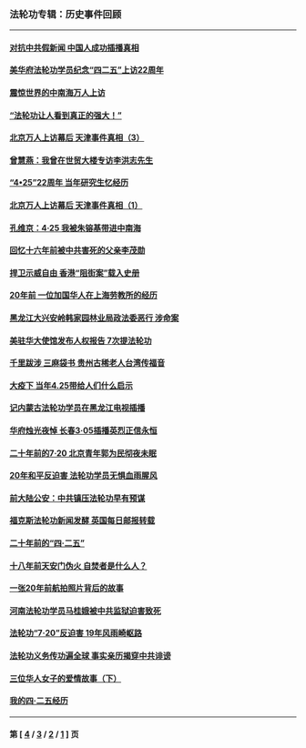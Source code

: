 ### 法轮功专辑：历史事件回顾
---
#### [对抗中共假新闻 中国人成功插播真相](../../pages/nf5793/n12910618.md?05140430) 
#### [美华府法轮功学员纪念“四二五”上访22周年](../../pages/nf5793/n12904445.md?05140430) 
#### [震惊世界的中南海万人上访](../../pages/nf5793/n12903976.md?05140430) 
#### [“法轮功让人看到真正的强大！”](../../pages/nf5793/n12903195.md?05140430) 
#### [北京万人上访幕后 天津事件真相（3）](../../pages/nf5793/n12902807.md?05140430) 
#### [曾慧燕：我曾在世贸大楼专访李洪志先生](../../pages/nf5793/n12898729.md?05140430) 
#### [“4•25”22周年 当年研究生忆经历](../../pages/nf5793/n12894152.md?05140430) 
#### [北京万人上访幕后 天津事件真相（1）](../../pages/nf5793/n12885174.md?05140430) 
#### [孔维京：4·25 我被朱镕基带进中南海](../../pages/nf5793/n12864987.md?05140430) 
#### [回忆十六年前被中共害死的父亲李茂勋](../../pages/nf5793/n12880270.md?05140430) 
#### [捍卫示威自由 香港“阻街案”载入史册](../../pages/nf5793/n12811245.md?05140430) 
#### [20年前 一位加国华人在上海劳教所的经历](../../pages/nf5793/n12707932.md?05140430) 
#### [黑龙江大兴安岭韩家园林业局政法委恶行 涉命案](../../pages/nf5793/n12622815.md?05140430) 
#### [美驻华大使馆发布人权报告 7次提法轮功](../../pages/nf5793/n12520541.md?05140430) 
#### [千里跋涉 三麻袋书 贵州古稀老人台湾传福音](../../pages/nf5793/n12198750.md?05140430) 
#### [大疫下 当年4.25带给人们什么启示](../../pages/nf5793/n12058565.md?05140430) 
#### [记内蒙古法轮功学员在黑龙江电视插播](../../pages/nf5793/n11699194.md?05140430) 
#### [华府烛光夜悼 长春3·05插播英烈正信永恒](../../pages/nf5793/n11397432.md?05140430) 
#### [二十年前的7·20 北京青年郭为民彻夜未眠](../../pages/nf5793/n11354195.md?05140430) 
#### [20年和平反迫害 法轮功学员无惧血雨腥风](../../pages/nf5793/n11348279.md?05140430) 
#### [前大陆公安：中共镇压法轮功早有预谋](../../pages/nf5793/n11352168.md?05140430) 
#### [福克斯法轮功新闻发酵  英国每日邮报转载](../../pages/nf5793/n11285952.md?05140430) 
#### [二十年前的“四·二五”](../../pages/nf5793/n11207639.md?05140430) 
#### [十八年前天安门伪火 自焚者是什么人？](../../pages/nf5793/n10996556.md?05140430) 
#### [一张20年前航拍照片背后的故事](../../pages/nf5793/n10693797.md?05140430) 
#### [河南法轮功学员马桂娥被中共监狱迫害致死](../../pages/nf5793/n10684974.md?05140430) 
#### [法轮功“7‧20”反迫害 19年风雨崎岖路](../../pages/nf5793/n10570834.md?05140430) 
#### [法轮功义务传功遍全球 事实亲历揭穿中共诽谤](../../pages/nf5793/n10581061.md?05140430) 
#### [三位华人女子的爱情故事（下）](../../pages/nf5793/n10435541.md?05140430) 
#### [我的四·二五经历](../../pages/nf5793/n10347081.md?05140430) 

---
#### 第 [ [4](./4.md?05140430) / [3](./3.md?05140430) / [2](./2.md?05140430) / [1](./1.md?05140430) ] 页
